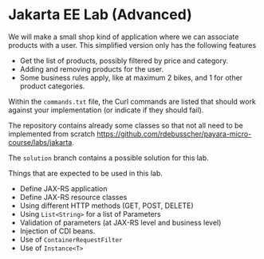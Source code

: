 # Jakarta EE Lab (Advanced)

We will make a small shop kind of application where we can associate products with a user.  This simplified version only has the following features

- Get the list of products, possibly filtered by price and category.
- Adding and removing products for the user.
- Some business rules apply, like at maximum 2 bikes, and 1 for other product categories.

Within the `commands.txt` file, the Curl commands are listed that should work against your implementation (or indicate if they should fail).

The repository contains already some classes so that not all need to be implemented from scratch
https://github.com/rdebusscher/payara-micro-course/labs/jakarta.

The `solution` branch contains a possible solution for this lab.

Things that are expected to be used in this lab.

- Define JAX-RS application
- Define JAX-RS resource classes
- Using different HTTP methods (GET, POST, DELETE)
- Using `List<String>` for a list of Parameters
- Validation of parameters (at JAX-RS level and business level)
- Injection of CDI beans.
- Use of `ContainerRequestFilter`
- Use of `Instance<T>`

